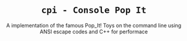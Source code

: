 <h1 align="center"><code>cpi - Console Pop It</code></h1>
<p align="center">A implementation of the famous Pop_It! Toys on the command line using ANSI escape codes and C++ for performace</p>

